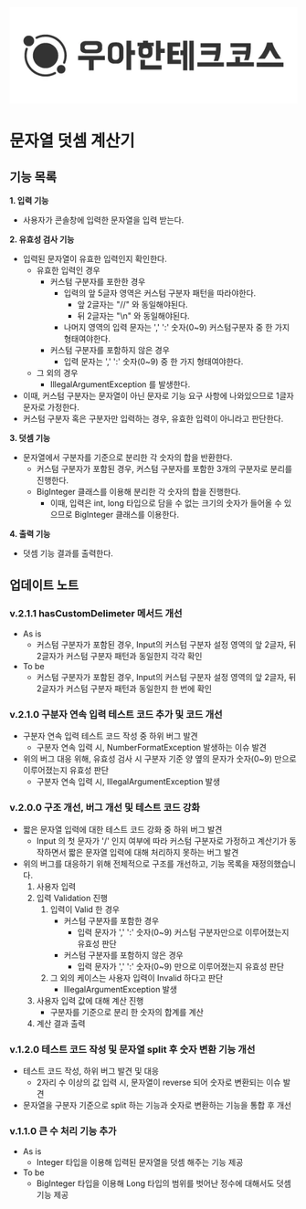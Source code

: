 <p align="center">
  <img src="https://github.com/YeonjiIsGonji/java-calculator-7/blob/YeonjiIsGonji/%E1%84%8B%E1%85%AE%E1%84%90%E1%85%A6%E1%84%8F%E1%85%A9%20%E1%84%85%E1%85%A9%E1%84%80%E1%85%A9.png?raw=true">
</p>

# 문자열 덧셈 계산기


## 기능 목록
**1. 입력 기능**
- 사용자가 콘솔창에 입력한 문자열을 입력 받는다.

**2. 유효성 검사 기능**
- 입력된 문자열이 유효한 입력인지 확인한다.
  - 유효한 입력인 경우
    - 커스텀 구분자를 포한한 경우
      - 입력의 앞 5글자 영역은 커스텀 구분자 패턴을 따라야한다. 
        - 앞 2글자는 "//" 와 동일해야된다.
        - 뒤 2글자는 "\n" 와 동일해야된다.
      - 나머지 영역의 입력 문자는 ',' ':' 숫자(0~9) 커스텀구분자 중 한 가지 형태여야한다. 
    - 커스텀 구분자를 포함하지 않은 경우
      - 입력 문자는 ',' ':' 숫자(0~9) 중 한 가지 형태여야한다.   
  - 그 외의 경우
    - IllegalArgumentException 를 발생한다.
- 이때, 커스텀 구분자는 문자열이 아닌 문자로 기능 요구 사항에 나와있으므로 1글자 문자로 가정한다.
- 커스텀 구분자 혹은 구분자만 입력하는 경우, 유효한 입력이 아니라고 판단한다.

**3. 덧셈 기능**
- 문자열에서 구분자를 기준으로 분리한 각 숫자의 합을 반환한다.
  - 커스텀 구분자가 포함된 경우, 커스텀 구분자를 포함한 3개의 구분자로 분리를 진행한다.
  - BigInteger 클래스를 이용해 분리한 각 숫자의 합을 진행한다.
    - 이때, 입력은 int, long 타입으로 담을 수 없는 크기의 숫자가 들어올 수 있으므로 BigInteger 클래스를 이용한다.

**4. 출력 기능**

+ 덧셈 기능 결과를 출력한다.

## 업데이트 노트
### v.2.1.1 hasCustomDelimeter 메서드 개선
- As is
  - 커스텀 구분자가 포함된 경우, Input의 커스텀 구분자 설정 영역의 앞 2글자, 뒤 2글자가 커스텀 구분자 패턴과 동일한지 각각 확인
- To be
  - 커스텀 구분자가 포함된 경우, Input의 커스텀 구분자 설정 영역의 앞 2글자, 뒤 2글자가 커스텀 구분자 패턴과 동일한지 한 번에 확인

### v.2.1.0 구분자 연속 입력 테스트 코드 추가 및 코드 개선
- 구분자 연속 입력 테스트 코드 작성 중 하위 버그 발견
  - 구분자 연속 입력 시, NumberFormatException 발생하는 이슈 발견
- 위의 버그 대응 위해, 유효성 검사 시 구분자 기준 양 옆의 문자가 숫자(0~9) 만으로 이루어졌는지 유효성 판단
  - 구분자 연속 입력 시, IllegalArgumentException 발생

### v.2.0.0 구조 개선, 버그 개선 및 테스트 코드 강화
- 짧은 문자열 입력에 대한 테스트 코드 강화 중 하위 버그 발견
  - Input 의 첫 문자가 '/' 인지 여부에 따라 커스텀 구분자로 가정하고 계산기가 동작하면서 짧은 문자열 입력에 대해 처리하지 못하는 버그 발견
- 위의 버그를 대응하기 위해 전체적으로 구조를 개선하고, 기능 목록을 재정의했습니다. 
  1. 사용자 입력
  2. 입력 Validation 진행
     1. 입력이 Valid 한 경우
        - 커스텀 구분자를 포함한 경우
          - 입력 문자가 ',' ':' 숫자(0~9) 커스텀 구분자만으로 이루어졌는지 유효성 판단
        - 커스텀 구분자를 포함하지 않은 경우
          - 입력 문자가 ',' ':' 숫자(0~9) 만으로 이루어졌는지 유효성 판단
     2. 그 외의 케이스는 사용자 입력이 Invalid 하다고 판단
        - IllegalArgumentException 발생
  3. 사용자 입력 값에 대해 계산 진행
     - 구분자를 기준으로 분리 한 숫자의 합계를 계산
  4. 계산 결과 출력 

### v.1.2.0 테스트 코드 작성 및 문자열 split 후 숫자 변환 기능 개선
- 테스트 코드 작성, 하위 버그 발견 및 대응
  - 2자리 수 이상의 값 입력 시, 문자열이 reverse 되어 숫자로 변환되는 이슈 발견
- 문자열을 구분자 기준으로 split 하는 기능과 숫자로 변환하는 기능을 통합 후 개선

### v.1.1.0 큰 수 처리 기능 추가
- As is
  - Integer 타입을 이용해 입력된 문자열을 덧셈 해주는 기능 제공
- To be
  - BigInteger 타입을 이용해 Long 타입의 범위를 벗어난 정수에 대해서도 덧셈 기능 제공

